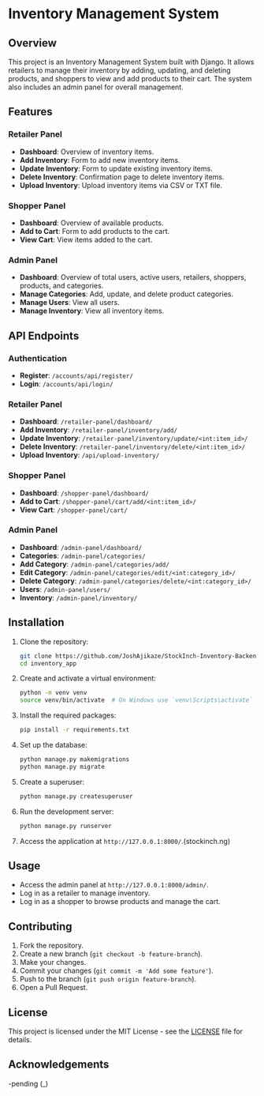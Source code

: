 # Inventory Management System

## Overview

This project is an Inventory Management System built with Django. It allows retailers to manage their inventory by adding, updating, and deleting products, and shoppers to view and add products to their cart. The system also includes an admin panel for overall management.

## Features

### Retailer Panel
- **Dashboard**: Overview of inventory items.
- **Add Inventory**: Form to add new inventory items.
- **Update Inventory**: Form to update existing inventory items.
- **Delete Inventory**: Confirmation page to delete inventory items.
- **Upload Inventory**: Upload inventory items via CSV or TXT file.

### Shopper Panel
- **Dashboard**: Overview of available products.
- **Add to Cart**: Form to add products to the cart.
- **View Cart**: View items added to the cart.

### Admin Panel
- **Dashboard**: Overview of total users, active users, retailers, shoppers, products, and categories.
- **Manage Categories**: Add, update, and delete product categories.
- **Manage Users**: View all users.
- **Manage Inventory**: View all inventory items.

## API Endpoints

### Authentication
- **Register**: `/accounts/api/register/`
- **Login**: `/accounts/api/login/`

### Retailer Panel
- **Dashboard**: `/retailer-panel/dashboard/`
- **Add Inventory**: `/retailer-panel/inventory/add/`
- **Update Inventory**: `/retailer-panel/inventory/update/<int:item_id>/`
- **Delete Inventory**: `/retailer-panel/inventory/delete/<int:item_id>/`
- **Upload Inventory**: `/api/upload-inventory/`

### Shopper Panel
- **Dashboard**: `/shopper-panel/dashboard/`
- **Add to Cart**: `/shopper-panel/cart/add/<int:item_id>/`
- **View Cart**: `/shopper-panel/cart/`

### Admin Panel
- **Dashboard**: `/admin-panel/dashboard/`
- **Categories**: `/admin-panel/categories/`
- **Add Category**: `/admin-panel/categories/add/`
- **Edit Category**: `/admin-panel/categories/edit/<int:category_id>/`
- **Delete Category**: `/admin-panel/categories/delete/<int:category_id>/`
- **Users**: `/admin-panel/users/`
- **Inventory**: `/admin-panel/inventory/`

## Installation

1. Clone the repository:
    ```bash
    git clone https://github.com/JoshAjikaze/StockInch-Inventory-Backend.git
    cd inventory_app
    ```

2. Create and activate a virtual environment:
    ```bash
    python -m venv venv
    source venv/bin/activate  # On Windows use `venv\Scripts\activate`
    ```

3. Install the required packages:
    ```bash
    pip install -r requirements.txt
    ```

4. Set up the database:
    ```bash
    python manage.py makemigrations
    python manage.py migrate
    ```

5. Create a superuser:
    ```bash
    python manage.py createsuperuser
    ```

6. Run the development server:
    ```bash
    python manage.py runserver
    ```

7. Access the application at `http://127.0.0.1:8000/`.(stockinch.ng)

## Usage

- Access the admin panel at `http://127.0.0.1:8000/admin/`.
- Log in as a retailer to manage inventory.
- Log in as a shopper to browse products and manage the cart.

## Contributing

1. Fork the repository.
2. Create a new branch (`git checkout -b feature-branch`).
3. Make your changes.
4. Commit your changes (`git commit -m 'Add some feature'`).
5. Push to the branch (`git push origin feature-branch`).
6. Open a Pull Request.

## License

This project is licensed under the MIT License - see the [LICENSE](LICENSE) file for details.

## Acknowledgements
-pending (_)

